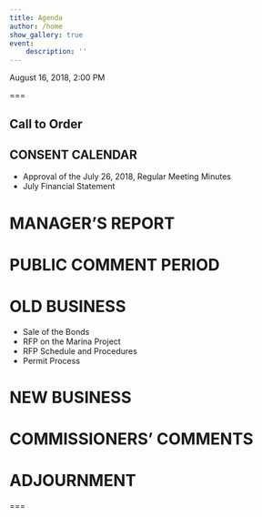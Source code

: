 ```yaml
---
title: Agenda
author: /home
show_gallery: true
event:
    description: ''
---
```


August 16, 2018, 2:00 PM

===

## Call to Order

## CONSENT CALENDAR

 - Approval of the July 26, 2018, Regular Meeting Minutes
 - July Financial Statement

# MANAGER’S REPORT

# PUBLIC COMMENT PERIOD

# OLD BUSINESS

- Sale of the Bonds
- RFP on the Marina Project
- RFP Schedule and Procedures
- Permit Process

# NEW BUSINESS

# COMMISSIONERS’ COMMENTS

# ADJOURNMENT

===
